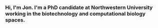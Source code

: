 ### Hi, I'm Jon. I'm a PhD candidate at Northwestern University working in the biotechnology and computational biology spaces.
